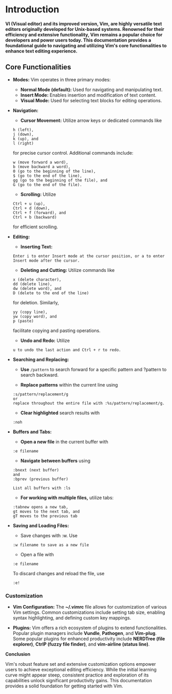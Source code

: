 # Introduction

__VI (Visual editor) and its improved version, Vim, are highly versatile text editors originally developed for Unix-based systems. Renowned for their efficiency and extensive functionality, Vim remains a popular choice for developers and power users today. This documentation provides a foundational guide to navigating and utilizing Vim's core functionalities to enhance text editing experience.__

## Core Functionalities

- __Modes:__ Vim operates in three primary modes:

  - __Normal Mode (default):__ Used for navigating and manipulating text.
  - __Insert Mode:__ Enables insertion and modification of text content.
  - __Visual Mode:__ Used for selecting text blocks for editing operations.

- __Navigation:__

  - __Cursor Movement:__ Utilize arrow keys or dedicated commands like

  ```
  h (left),
  j (down),
  k (up), and
  l (right)
  ```
  for precise cursor control. Additional commands include:

  ```
  w (move forward a word),
  b (move backward a word),
  0 (go to the beginning of the line),
  $ (go to the end of the line),
  gg (go to the beginning of the file), and
  G (go to the end of the file).
  ```

  - __Scrolling:__ Utilize

  ```
  Ctrl + u (up),
  Ctrl + d (down),
  Ctrl + f (forward), and
  Ctrl + b (backward)
  ```
  for efficient scrolling.

- __Editing:__

  - __Inserting Text:__

  ```
  Enter i to enter Insert mode at the cursor position, or a to enter Insert mode after the cursor.
  ```

  - __Deleting and Cutting:__ Utilize commands like

  ```
  x (delete character),
  dd (delete line),
  dw (delete word), and
  D (delete to the end of the line)
  ```
  for deletion. Similarly,

  ```
  yy (copy line),
  yw (copy word), and
  p (paste)
  ```
  facilitate copying and pasting operations.

  - __Undo and Redo:__ Utilize
  ```
  u to undo the last action and Ctrl + r to redo.
  ```

- __Searching and Replacing:__

  - __Use__ ```/pattern``` to search forward for a specific pattern and ?pattern to search backward.

  - __Replace patterns__ within the current line using

  ```
  :s/pattern/replacement/g
  or
  replace throughout the entire file with :%s/pattern/replacement/g.
  ```

  - __Clear highlighted__ search results with
  ```
  :noh
  ```

- __Buffers and Tabs:__

  - __Open a new file__ in the current buffer with

  ```
  :e filename
  ```

  - __Navigate between buffers__ using

  ```
  :bnext (next buffer)
  and
  :bprev (previous buffer)

  List all buffers with :ls
  ```

  - __For working with multiple files,__ utilize tabs:

  ```
  :tabnew opens a new tab,
  gt moves to the next tab, and
  gT moves to the previous tab
  ```

- __Saving and Loading Files:__

  - Save changes with :w. Use

  ```
  :w filename to save as a new file
  ```
  - Open a file with
  ```
  :e filename
  ```
  To discard changes and reload the file, use
  ```
  :e!
  ```

### Customization

- __Vim Configuration:__ The __~/.vimrc__ file allows for customization of various Vim settings. Common customizations include setting tab size, enabling syntax highlighting, and defining custom key mappings.

- __Plugins:__ Vim offers a rich ecosystem of plugins to extend functionalities. Popular plugin managers include __Vundle__, __Pathogen__, and __Vim-plug__. Some popular plugins for enhanced productivity include __NERDTree (file explorer)__, __CtrlP (fuzzy file finder)__, and __vim-airline (status line)__.


__Conclusion__

Vim's robust feature set and extensive customization options empower users to achieve exceptional editing efficiency. While the initial learning curve might appear steep, consistent practice and exploration of its capabilities unlock significant productivity gains. This documentation provides a solid foundation for getting started with Vim.


